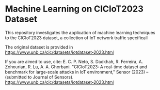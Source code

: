 # Machine Learning on CICIoT2023 Dataset
This repository investigates the application of machine learning techniques to the CICIoT2023 dataset, a collection of IoT network traffic specificall

The original dataset is provided in https://www.unb.ca/cic/datasets/iotdataset-2023.html

If you are aimed to use, cite:
E. C. P. Neto, S. Dadkhah, R. Ferreira, A. Zohourian, R. Lu, A. A. Ghorbani. "CICIoT2023: A real-time dataset and benchmark for large-scale attacks in IoT environment," Sensor (2023) – (submitted to Journal of Sensors).
https://www.unb.ca/cic/datasets/iotdataset-2023.html

